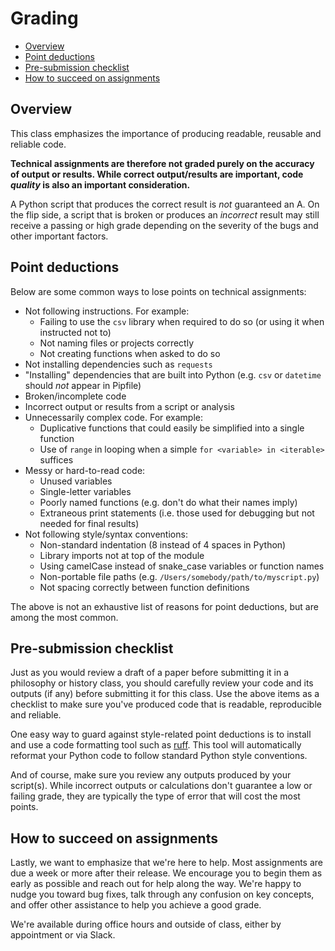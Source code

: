 # Grading

- [Overview](#overview)
- [Point deductions](#point-deductions)
- [Pre-submission checklist](#pre-submission-checklist)
- [How to succeed on assignments](#how-to-succeed-on-assignments)

## Overview

This class emphasizes the importance of producing readable, reusable and reliable code.

**Technical assignments are therefore not graded purely on the accuracy of output or results. While correct output/results are important, code *quality* is also an important consideration.**

A Python script that produces the correct result is *not* guaranteed an A. On the flip side, a script that is broken or produces an *incorrect* result may still receive a passing or high grade depending on the severity of the bugs and other important factors.

## Point deductions

Below are some common ways to lose points on technical assignments:

* Not following instructions. For example:
  * Failing to use the `csv` library when required to do so (or using it when instructed not to)
  * Not naming files or projects correctly
  * Not creating functions when asked to do so
* Not installing dependencies such as `requests`
* "Installing" dependencies that are built into Python (e.g. `csv` or `datetime` should *not* appear in Pipfile)
* Broken/incomplete code
* Incorrect output or results from a script or analysis
* Unnecessarily complex code. For example:
  * Duplicative functions that could easily be simplified into a single function
  * Use of `range` in looping when a simple `for <variable> in <iterable>` suffices
* Messy or hard-to-read code:
  * Unused variables
  * Single-letter variables
  * Poorly named functions (e.g. don't do what their names imply) 
  * Extraneous print statements (i.e. those used for debugging but not needed for final results)
* Not following style/syntax conventions:
  * Non-standard indentation (8 instead of 4 spaces in Python)
  * Library imports not at top of the module
  * Using camelCase instead of snake_case variables or function names
  * Non-portable file paths (e.g. `/Users/somebody/path/to/myscript.py`)
  * Not spacing correctly between function definitions

The above is not an exhaustive list of reasons for point deductions, but are among the most common.

## Pre-submission checklist

Just as you would review a draft of a paper before submitting it in a philosophy or history class, you should carefully review your code and its outputs (if any) before submitting it for this class. Use the above items as a checklist to make sure you've produced code that is readable, reproducible and reliable.

One easy way to guard against style-related point deductions is to install and use a code formatting tool such as [ruff](https://docs.astral.sh/ruff/). This tool will automatically reformat your Python code to follow standard Python style conventions.

And of course, make sure you review any outputs produced by your script(s). While incorrect outputs or calculations don't guarantee a low or failing grade, they are typically the type of error that will cost the most points. 

## How to succeed on assignments

Lastly, we want to emphasize that we're here to help. Most assignments are due a week or more after their release. We encourage you to begin them as early as possible and reach out for help along the way. We're happy to nudge you toward bug fixes, talk through any confusion on key concepts, and offer other assistance to help you achieve a good grade.

We're available during office hours and outside of class, either by appointment or via Slack.
